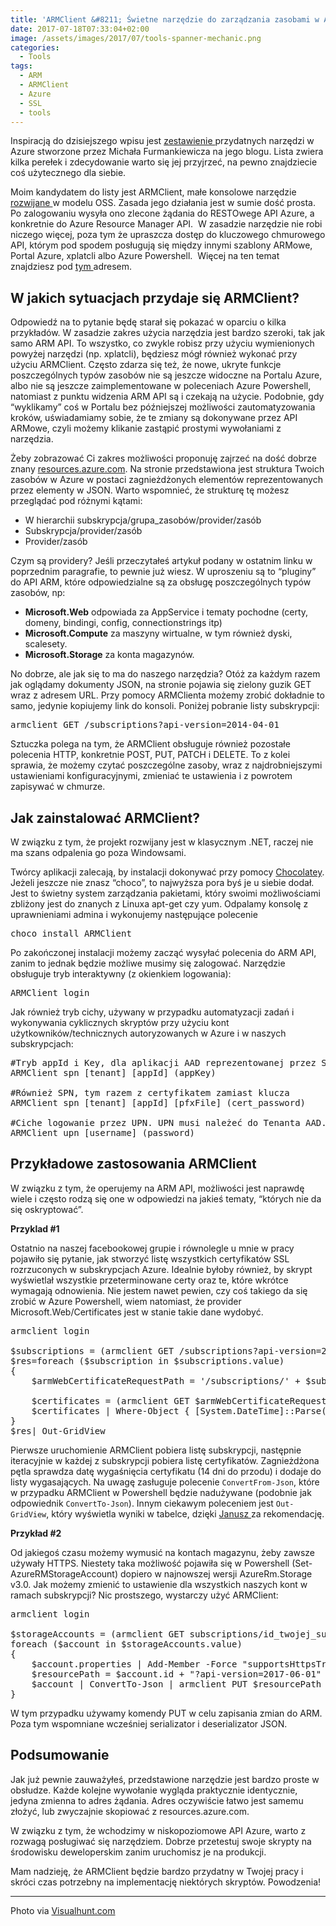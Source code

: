 ```yaml
---
title: 'ARMClient &#8211; Świetne narzędzie do zarządzania zasobami w Azure'
date: 2017-07-18T07:33:04+02:00
image: /assets/images/2017/07/tools-spanner-mechanic.png
categories:
  - Tools
tags:
  - ARM
  - ARMClient
  - Azure
  - SSL
  - tools
---
```

Inspiracją do dzisiejszego wpisu jest <a href="http://architektwchmurze.pl/narzedzia/" target="_blank" rel="noopener">zestawienie </a>przydatnych narzędzi w Azure stworzone przez Michała Furmankiewicza na jego blogu. Lista zwiera kilka perełek i zdecydowanie warto się jej przyjrzeć, na pewno znajdziecie coś użytecznego dla siebie.

Moim kandydatem do listy jest ARMClient, małe konsolowe narzędzie <a href="https://github.com/projectkudu/ARMClient" target="_blank" rel="noopener">rozwijane </a>w modelu OSS. Zasada jego działania jest w sumie dość prosta. Po zalogowaniu wysyła ono zlecone żądania do RESTOwege API Azure, a konkretnie do Azure Resource Manager API.  W zasadzie narzędzie nie robi niczego więcej, poza tym że upraszcza dostęp do kluczowego chmurowego API, którym pod spodem posługują się między innymi szablony ARMowe, Portal Azure, xplatcli albo Azure Powershell.  Więcej na ten temat znajdziesz pod <a href="https://docs.microsoft.com/pl-pl/azure/azure-resource-manager/resource-group-overview" target="_blank" rel="noopener">tym </a>adresem.

## W jakich sytuacjach przydaje się ARMClient?

Odpowiedź na to pytanie będę starał się pokazać w oparciu o kilka przykładów. W zasadzie zakres użycia narzędzia jest bardzo szeroki, tak jak samo ARM API. To wszystko, co zwykle robisz przy użyciu wymienionych powyżej narzędzi (np. xplatcli), będziesz mógł również wykonać przy użyciu ARMClient. Często zdarza się też, że nowe, ukryte funkcje poszczególnych typów zasobów nie są jeszcze widoczne na Portalu Azure, albo nie są jeszcze zaimplementowane w poleceniach Azure Powershell, natomiast z punktu widzenia ARM API są i czekają na użycie. Podobnie, gdy &#8220;wyklikamy&#8221; coś w Portalu bez późniejszej możliwości zautomatyzowania kroków, uświadamiamy sobie, że te zmiany są dokonywane przez API ARMowe, czyli możemy klikanie zastąpić prostymi wywołaniami z narzędzia.

Żeby zobrazować Ci zakres możliwości proponuję zajrzeć na dość dobrze znany <a href="https://resources.azure.com" target="_blank" rel="noopener">resources.azure.com</a>. Na stronie przedstawiona jest struktura Twoich zasobów w Azure w postaci zagnieżdżonych elementów reprezentowanych przez elementy w JSON. Warto wspomnieć, że strukturę tę możesz przeglądać pod różnymi kątami:

  * W hierarchii subskrypcja/grupa_zasobów/provider/zasób
  * Subskrypcja/provider/zasób
  * Provider/zasób

Czym są providery? Jeśli przeczytałeś artykuł podany w ostatnim linku w poprzednim paragrafie, to pewnie już wiesz. W uproszeniu są to &#8220;pluginy&#8221; do API ARM, które odpowiedzialne są za obsługę poszczególnych typów zasobów, np:

  * **Microsoft.Web** odpowiada za AppService i tematy pochodne (certy, domeny, bindingi, config, connectionstrings itp)
  * **Microsoft.Compute** za maszyny wirtualne, w tym również dyski, scalesety.
  * **Microsoft.Storage** za konta magazynów.

No dobrze, ale jak się to ma do naszego narzędzia? Otóż za każdym razem jak oglądamy dokumenty JSON, na stronie pojawia się zielony guzik GET wraz z adresem URL. Przy pomocy ARMClienta możemy zrobić dokładnie to samo, jedynie kopiujemy link do konsoli. Poniżej pobranie listy subskrypcji:

<pre class="EnlighterJSRAW">armclient GET /subscriptions?api-version=2014-04-01</pre>

Sztuczka polega na tym, że ARMClient obsługuje również pozostałe polecenia HTTP, konkretnie POST, PUT, PATCH i DELETE. To z kolei sprawia, że możemy czytać poszczególne zasoby, wraz z najdrobniejszymi ustawieniami konfiguracyjnymi, zmieniać te ustawienia i z powrotem zapisywać w chmurze.

## Jak zainstalować ARMClient?

W związku z tym, że projekt rozwijany jest w klasycznym .NET, raczej nie ma szans odpalenia go poza Windowsami.

Twórcy aplikacji zalecają, by instalacji dokonywać przy pomocy <a href="https://chocolatey.org/" target="_blank" rel="noopener">Chocolatey</a>. Jeżeli jeszcze nie znasz &#8220;choco&#8221;, to najwyższa pora byś je u siebie dodał. Jest to świetny system zarządzania pakietami, który swoimi możliwościami zbliżony jest do znanych z Linuxa apt-get czy yum. Odpalamy konsolę z uprawnieniami admina i wykonujemy następujące polecenie

<pre class="EnlighterJSRAW" data-enlighter-language="null">choco install ARMClient</pre>

Po zakończonej instalacji możemy zacząć wysyłać polecenia do ARM API, zanim to jednak będzie możliwe musimy się zalogować. Narzędzie obsługuje tryb interaktywny (z okienkiem logowania):

<pre class="EnlighterJSRAW" data-enlighter-language="null">ARMClient login</pre>

Jak również tryb cichy, używany w przypadku automatyzacji zadań i wykonywania cyklicznych skryptów przy użyciu kont użytkowników/technicznych autoryzowanych w Azure i w naszych subskrypcjach:

<pre class="EnlighterJSRAW" data-enlighter-language="null">#Tryb appId i Key, dla aplikacji AAD reprezentowanej przez Service Principal Name
ARMClient spn [tenant] [appId] (appKey) 

#Również SPN, tym razem z certyfikatem zamiast klucza
ARMClient spn [tenant] [appId] [pfxFile] (cert_password) 

#Ciche logowanie przez UPN. UPN musi należeć do Tenanta AAD.
ARMClient upn [username] (password)</pre>

## Przykładowe zastosowania ARMClient

W związku z tym, że operujemy na ARM API, możliwości jest naprawdę wiele i często rodzą się one w odpowiedzi na jakieś tematy, &#8220;których nie da się oskryptować&#8221;.

**Przyklad #1**

Ostatnio na naszej facebookowej grupie i równolegle u mnie w pracy pojawiło się pytanie, jak stworzyć listę wszystkich certyfikatów SSL rozrzuconych w subskrypcjach Azure. Idealnie byłoby również, by skrypt wyświetlał wszystkie przeterminowane certy oraz te, które wkrótce wymagają odnowienia. Nie jestem nawet pewien, czy coś takiego da się zrobić w Azure Powershell, wiem natomiast, że provider Microsoft.Web/Certificates jest w stanie takie dane wydobyć.

<pre class="EnlighterJSRAW" data-enlighter-language="null">armclient login

$subscriptions = (armclient GET /subscriptions?api-version=2014-04-01) | ConvertFrom-Json
$res=foreach ($subscription in $subscriptions.value)
{
    $armWebCertificateRequestPath = '/subscriptions/' + $subscription.SubscriptionId + '/providers/Microsoft.Web/certificates?api-version=2016-03-01'

    $certificates = (armclient GET $armWebCertificateRequestPath) | ConvertFrom-Json    
    $certificates | Where-Object { [System.DateTime]::Parse($_.properties.expirationDate) -lt (Get-Date).AddDays(14)}  | select 
} 
$res| Out-GridView</pre>

Pierwsze uruchomienie ARMClient pobiera listę subskrypcji, następnie iteracyjnie w każdej z subskrypcji pobiera listę certyfikatów. Zagnieżdżona pętla sprawdza datę wygaśnięcia certyfikatu (14 dni do przodu) i dodaje do listy wygasających. Na uwagę zasługuje polecenie <code class="EnlighterJSRAW" data-enlighter-language="null">ConvertFrom-Json</code>, które w przypadku ARMClient w Powershell będzie nadużywane (podobnie jak odpowiednik <code class="EnlighterJSRAW" data-enlighter-language="null">ConvertTo-Json</code>). Innym ciekawym poleceniem jest <code class="EnlighterJSRAW" data-enlighter-language="null">Out-GridView</code>, który wyświetla wyniki w tabelce, dzięki <a href="https://twitter.com/jnowwwak" target="_blank" rel="noopener">Janusz </a>za rekomendację.

**Przykład #2**

Od jakiegoś czasu możemy wymusić na kontach magazynu, żeby zawsze używały HTTPS. Niestety taka możliwość pojawiła się w Powershell (Set-AzureRMStorageAccount) dopiero w najnowszej wersji AzureRm.Storage v3.0. Jak możemy zmienić to ustawienie dla wszystkich naszych kont w ramach subskrypcji? Nic prostszego, wystarczy użyć ARMClient:

<pre class="EnlighterJSRAW" data-enlighter-language="null">armclient login

$storageAccounts = (armclient GET subscriptions/id_twojej_subskrypcji/providers/Microsoft.Storage/storageAccounts?api-version=2017-06-01) | ConvertFrom-Json
foreach ($account in $storageAccounts.value)
{
    $account.properties | Add-Member -Force "supportsHttpsTrafficOnly" True
    $resourcePath = $account.id + "?api-version=2017-06-01"
    $account | ConvertTo-Json | armclient PUT $resourcePath
}</pre>

W tym przypadku używamy komendy PUT w celu zapisania zmian do ARM. Poza tym wspomniane wcześniej serializator i deserializator JSON.

## Podsumowanie

Jak już pewnie zauważyłeś, przedstawione narzędzie jest bardzo proste w obsłudze. Każde kolejne wywołanie wygląda praktycznie identycznie, jedyna zmienna to adres żądania. Adres oczywiście łatwo jest samemu złożyć, lub zwyczajnie skopiować z resources.azure.com.

W związku z tym, że wchodzimy w niskopoziomowe API Azure, warto z rozwagą posługiwać się narzędziem. Dobrze przetestuj swoje skrypty na środowisku deweloperskim zanim uruchomisz je na produkcji.

Mam nadzieję, że ARMClient będzie bardzo przydatny w Twojej pracy i skróci czas potrzebny na implementację niektórych skryptów. Powodzenia!

* * *

Photo via [Visualhunt.com](https://visualhunt.com/re/8cad28)